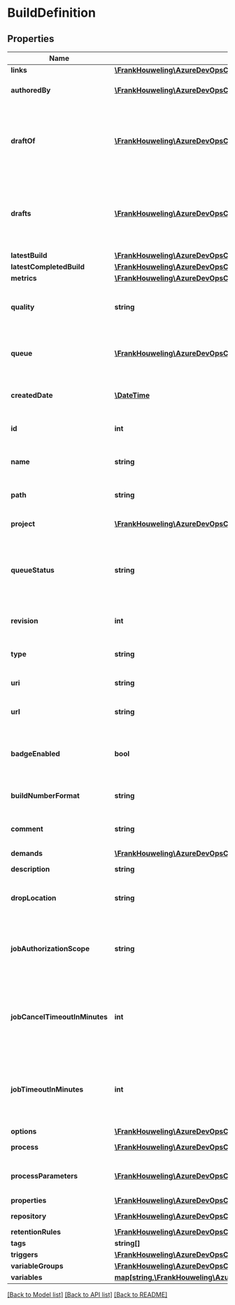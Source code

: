 # BuildDefinition

## Properties
Name | Type | Description | Notes
------------ | ------------- | ------------- | -------------
**links** | [**\FrankHouweling\AzureDevOpsClient\Build\Model\ReferenceLinks**](ReferenceLinks.md) |  | [optional] 
**authoredBy** | [**\FrankHouweling\AzureDevOpsClient\Build\Model\IdentityRef**](IdentityRef.md) | The author of the definition. | [optional] 
**draftOf** | [**\FrankHouweling\AzureDevOpsClient\Build\Model\DefinitionReference**](DefinitionReference.md) | A reference to the definition that this definition is a draft of, if this is a draft definition. | [optional] 
**drafts** | [**\FrankHouweling\AzureDevOpsClient\Build\Model\DefinitionReference[]**](DefinitionReference.md) | The list of drafts associated with this definition, if this is not a draft definition. | [optional] 
**latestBuild** | [**\FrankHouweling\AzureDevOpsClient\Build\Model\Build**](Build.md) |  | [optional] 
**latestCompletedBuild** | [**\FrankHouweling\AzureDevOpsClient\Build\Model\Build**](Build.md) |  | [optional] 
**metrics** | [**\FrankHouweling\AzureDevOpsClient\Build\Model\BuildMetric[]**](BuildMetric.md) |  | [optional] 
**quality** | **string** | The quality of the definition document (draft, etc.) | [optional] 
**queue** | [**\FrankHouweling\AzureDevOpsClient\Build\Model\AgentPoolQueue**](AgentPoolQueue.md) | The default queue for builds run against this definition. | [optional] 
**createdDate** | [**\DateTime**](\DateTime.md) | The date this version of the definition was created. | [optional] 
**id** | **int** | The ID of the referenced definition. | [optional] 
**name** | **string** | The name of the referenced definition. | [optional] 
**path** | **string** | The folder path of the definition. | [optional] 
**project** | [**\FrankHouweling\AzureDevOpsClient\Build\Model\TeamProjectReference**](TeamProjectReference.md) | A reference to the project. | [optional] 
**queueStatus** | **string** | A value that indicates whether builds can be queued against this definition. | [optional] 
**revision** | **int** | The definition revision number. | [optional] 
**type** | **string** | The type of the definition. | [optional] 
**uri** | **string** | The definition&#39;s URI. | [optional] 
**url** | **string** | The REST URL of the definition. | [optional] 
**badgeEnabled** | **bool** | Indicates whether badges are enabled for this definition. | [optional] 
**buildNumberFormat** | **string** | The build number format. | [optional] 
**comment** | **string** | A save-time comment for the definition. | [optional] 
**demands** | [**\FrankHouweling\AzureDevOpsClient\Build\Model\Demand[]**](Demand.md) |  | [optional] 
**description** | **string** | The description. | [optional] 
**dropLocation** | **string** | The drop location for the definition. | [optional] 
**jobAuthorizationScope** | **string** | The job authorization scope for builds queued against this definition. | [optional] 
**jobCancelTimeoutInMinutes** | **int** | The job cancel timeout (in minutes) for builds cancelled by user for this definition. | [optional] 
**jobTimeoutInMinutes** | **int** | The job execution timeout (in minutes) for builds queued against this definition. | [optional] 
**options** | [**\FrankHouweling\AzureDevOpsClient\Build\Model\BuildOption[]**](BuildOption.md) |  | [optional] 
**process** | [**\FrankHouweling\AzureDevOpsClient\Build\Model\BuildProcess**](BuildProcess.md) | The build process. | [optional] 
**processParameters** | [**\FrankHouweling\AzureDevOpsClient\Build\Model\ProcessParameters**](ProcessParameters.md) | The process parameters for this definition. | [optional] 
**properties** | [**\FrankHouweling\AzureDevOpsClient\Build\Model\PropertiesCollection**](PropertiesCollection.md) |  | [optional] 
**repository** | [**\FrankHouweling\AzureDevOpsClient\Build\Model\BuildRepository**](BuildRepository.md) | The repository. | [optional] 
**retentionRules** | [**\FrankHouweling\AzureDevOpsClient\Build\Model\RetentionPolicy[]**](RetentionPolicy.md) |  | [optional] 
**tags** | **string[]** |  | [optional] 
**triggers** | [**\FrankHouweling\AzureDevOpsClient\Build\Model\BuildTrigger[]**](BuildTrigger.md) |  | [optional] 
**variableGroups** | [**\FrankHouweling\AzureDevOpsClient\Build\Model\VariableGroup[]**](VariableGroup.md) |  | [optional] 
**variables** | [**map[string,\FrankHouweling\AzureDevOpsClient\Build\Model\BuildDefinitionVariable]**](BuildDefinitionVariable.md) |  | [optional] 

[[Back to Model list]](../README.md#documentation-for-models) [[Back to API list]](../README.md#documentation-for-api-endpoints) [[Back to README]](../README.md)


